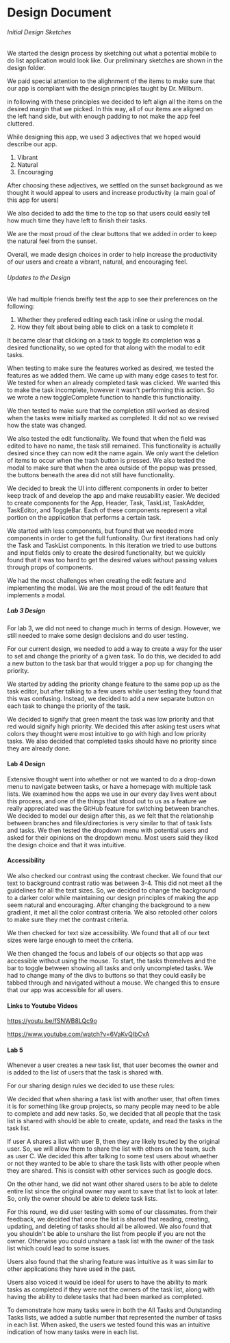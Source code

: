 # Design Document



###### Initial Design Sketches

We started the design process by sketching out what a potential mobile to do list application would look like. Our preliminary sketches are shown in the design folder.

We paid special attention to the alighnment of the items to make sure that our app is compliant with the design principles taught by Dr. Millburn.

in following with these principles we decided to left align all the items on the desired margin that we picked. In this way, all of our items are aligned on the left hand side, but with enough padding to not make the app feel cluttered.


While designing this app, we used 3 adjectives that we hoped would describe our app.
1. Vibrant
2. Natural
3. Encouraging

After choosing these adjectives, we settled on the sunset background as we thought it would appeal to users and increase productivity (a main goal of this app for users)

We also decided to add the time to the top so that users could easily tell how much time they have left to finish their tasks.

We are the most proud of the clear buttons that we added in order to keep the natural feel from the sunset.

Overall, we made design choices in order to help increase the productivity of our users and create a vibrant, natural, and encouraging feel.

###### Updates to the Design

We had multiple friends breifly test the app to see their preferences on the following: 

1. Whether they prefered editing each task inline or using the modal. 
2. How they felt about being able to click on a task to complete it

It became clear that clicking on a task to toggle its completion was a desired functionality, so we opted for that along with the modal to edit tasks.

When testing to make sure the features worked as desired, we tested the features as we added them. We came up with many edge cases to test for. We tested for when an already completed task was clicked. We wanted this to make the task incomplete, however it wasn't performing this action. So we wrote a new toggleComplete function to handle this functionality. 

We then tested to make sure that the completion still worked as desired when the tasks were initially marked as completed. It did not so we revised how the state was changed.


We also tested the edit functionality. We found that when the field was edited to have no name, the task still remained. This functionality is actually desired since they can now edit the name again. We only want the deletion of items to occur when the trash button is pressed. We also tested the modal to make sure that when the area outside of the popup was pressed, the buttons beneath the area did not still have functionality.

We decided to break the UI into different components in order to better keep track of and develop the app and make reusability easier. We decided to create components for the App, Header, Task, TaskList, TaskAdder, TaskEditor, and ToggleBar. Each of these components represent a vital portion on the application that performs a certain task.

We started with less components, but found that we needed more components in order to get the full funtionality. Our first iterations had only the Task and TaskList components. In this iteration we tried to use buttons and input fields only to create the desired functionality, but we quickly found that it was too hard to get the desired values without passing values through props of components. 

We had the most challenges when creating the edit feature and implementing the modal.
We are the most proud of the edit feature that implements a modal.


##### Lab 3 Design

For lab 3, we did not need to change much in terms of design. However, we still needed to make some design decisions and do user testing. 

For our current design, we needed to add a way to create a way for the user to set and change the priority of a given task. To do this, we decided to add a new button to the task bar that would trigger a pop up for changing the priority.

We started by adding the priority change feature to the same pop up as the task editor, but after talking to a few users while user testing they found that this was confusing. Instead, we decided to add a new separate button on each task to change the priority of the task.

We decided to signify that green meant the task was low priority and that red would signify high priority. We decided this after asking test users what colors they thought were most intuitive to go with high and low priority tasks. We also decided that completed tasks should have no priority since they are already done.


#### Lab 4 Design

Extensive thought went into whether or not we wanted to do a drop-down menu to navigate between tasks, or have a homepage with multiple task lists. We examined how the apps we use in our every day lives went about this process, and one of the things that stood out to us as a feature we really appreciated was the GitHub feature for switching between branches. We decided to model our design after this, as we felt that the relationship between branches and files/directories is very similar to that of task lists and tasks. We then tested the dropdown menu with potential users and asked for their opinions on the dropdown menu. Most users said they liked the design choice and that it was intuitive.


#### Accessibility

We also checked our contrast using the contrast checker. We found that our text to background contrast ratio was between 3-4. This did not meet all the guidelines for all the text sizes. So, we decided to change the background to a darker color while maintaining our design principles of making the app seem natural and encouraging. After changing the background to a new gradient, it met all the color contrast criteria. We also retooled other colors to make sure they met the contrast criteria.

We then checked for text size accessibility. We found that all of our text sizes were large enough to meet the criteria.

We then changed the focus and labels of our objects so that app was accessible without using the mouse. To start, the tasks themelves and the bar to toggle between showing all tasks and only uncompleted tasks. We had to change many of the divs to buttons so that they could easily be tabbed through and navigated without a mouse. We changed this to ensure that our app was accessible for all users.

#### Links to Youtube Videos

https://youtu.be/fSNWB8LQc9o

https://www.youtube.com/watch?v=6VaKvQIbCvA

#### Lab 5

Whenever a user creates a new task list, that user becomes the owner and is added to the list of users that the task is shared with.

For our sharing design rules we decided to use these rules:

We decided that when sharing a task list with another user, that often times it is for something like group projects, so many people may need to be able to complete and add new tasks. So, we decided that all people that the task list is shared with should be able to create, update, and read the tasks in the task list.

If user A shares a list with user B, then they are likely trsuted by the original user. So, we will allow them to share the list with others on the team, such as user C. We decided this after talking to some test users about whaether or not they wanted to be able to share the task lists with other people when they are shared. This is consist with other services such as google docs.

On the other hand, we did not want other shared users to be able to delete entire list since the original owner may want to save that list to look at later. So, only the owner should be able to delete task lists.

For this round, we did user testing with some of our classmates. from their feedback, we decided that once the list is shared that reading, creating, updating, and deleting of tasks should all be allowed. We also found that you shouldn't be able to unshare the list from people if you are not the owner. Otherwise you could unshare a task list with the owner of the task list which could lead to some issues. 

Users also found that the sharing feature was intuitive as it was similar to other applications they have used in the past.

Users also voiced it would be ideal for users to have the ability to mark tasks as completed if they were not the owners of the task list, along with having the ability to delete tasks that had been marked as completed.

To demonstrate how many tasks were in both the All Tasks and Outstanding Tasks lists, we added a subtle number that represented the number of tasks in each list. When asked, the users we tested found this was an intuitive indication of how many tasks were in each list.
